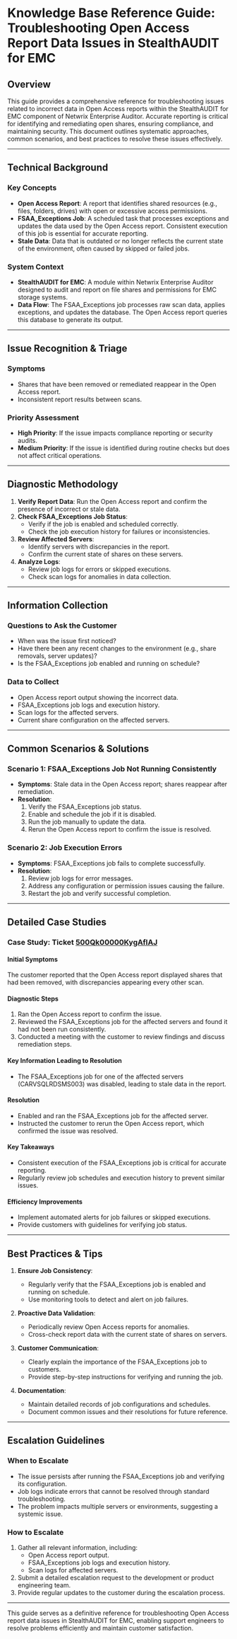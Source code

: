 # Knowledge Base Reference Guide: Troubleshooting Open Access Report Data Issues in StealthAUDIT for EMC

## Overview

This guide provides a comprehensive reference for troubleshooting issues related to incorrect data in Open Access reports within the StealthAUDIT for EMC component of Netwrix Enterprise Auditor. Accurate reporting is critical for identifying and remediating open shares, ensuring compliance, and maintaining security. This document outlines systematic approaches, common scenarios, and best practices to resolve these issues effectively.

---

## Technical Background

### Key Concepts
- **Open Access Report**: A report that identifies shared resources (e.g., files, folders, drives) with open or excessive access permissions.
- **FSAA_Exceptions Job**: A scheduled task that processes exceptions and updates the data used by the Open Access report. Consistent execution of this job is essential for accurate reporting.
- **Stale Data**: Data that is outdated or no longer reflects the current state of the environment, often caused by skipped or failed jobs.

### System Context
- **StealthAUDIT for EMC**: A module within Netwrix Enterprise Auditor designed to audit and report on file shares and permissions for EMC storage systems.
- **Data Flow**: The FSAA_Exceptions job processes raw scan data, applies exceptions, and updates the database. The Open Access report queries this database to generate its output.

---

## Issue Recognition & Triage

### Symptoms
- Shares that have been removed or remediated reappear in the Open Access report.
- Inconsistent report results between scans.

### Priority Assessment
- **High Priority**: If the issue impacts compliance reporting or security audits.
- **Medium Priority**: If the issue is identified during routine checks but does not affect critical operations.

---

## Diagnostic Methodology

1. **Verify Report Data**: Run the Open Access report and confirm the presence of incorrect or stale data.
2. **Check FSAA_Exceptions Job Status**:
   - Verify if the job is enabled and scheduled correctly.
   - Check the job execution history for failures or inconsistencies.
3. **Review Affected Servers**:
   - Identify servers with discrepancies in the report.
   - Confirm the current state of shares on these servers.
4. **Analyze Logs**:
   - Review job logs for errors or skipped executions.
   - Check scan logs for anomalies in data collection.

---

## Information Collection

### Questions to Ask the Customer
- When was the issue first noticed?
- Have there been any recent changes to the environment (e.g., share removals, server updates)?
- Is the FSAA_Exceptions job enabled and running on schedule?

### Data to Collect
- Open Access report output showing the incorrect data.
- FSAA_Exceptions job logs and execution history.
- Scan logs for the affected servers.
- Current share configuration on the affected servers.

---

## Common Scenarios & Solutions

### Scenario 1: FSAA_Exceptions Job Not Running Consistently
- **Symptoms**: Stale data in the Open Access report; shares reappear after remediation.
- **Resolution**:
  1. Verify the FSAA_Exceptions job status.
  2. Enable and schedule the job if it is disabled.
  3. Run the job manually to update the data.
  4. Rerun the Open Access report to confirm the issue is resolved.

### Scenario 2: Job Execution Errors
- **Symptoms**: FSAA_Exceptions job fails to complete successfully.
- **Resolution**:
  1. Review job logs for error messages.
  2. Address any configuration or permission issues causing the failure.
  3. Restart the job and verify successful completion.

---

## Detailed Case Studies

### Case Study: Ticket [500Qk00000KygAfIAJ](https://nwxcorp.lightning.force.com/lightning/r/Case/500Qk00000KygAfIAJ/view)

#### Initial Symptoms
The customer reported that the Open Access report displayed shares that had been removed, with discrepancies appearing every other scan.

#### Diagnostic Steps
1. Ran the Open Access report to confirm the issue.
2. Reviewed the FSAA_Exceptions job for the affected servers and found it had not been run consistently.
3. Conducted a meeting with the customer to review findings and discuss remediation steps.

#### Key Information Leading to Resolution
- The FSAA_Exceptions job for one of the affected servers (CARVSQLRDSMS003) was disabled, leading to stale data in the report.

#### Resolution
- Enabled and ran the FSAA_Exceptions job for the affected server.
- Instructed the customer to rerun the Open Access report, which confirmed the issue was resolved.

#### Key Takeaways
- Consistent execution of the FSAA_Exceptions job is critical for accurate reporting.
- Regularly review job schedules and execution history to prevent similar issues.

#### Efficiency Improvements
- Implement automated alerts for job failures or skipped executions.
- Provide customers with guidelines for verifying job status.

---

## Best Practices & Tips

1. **Ensure Job Consistency**:
   - Regularly verify that the FSAA_Exceptions job is enabled and running on schedule.
   - Use monitoring tools to detect and alert on job failures.

2. **Proactive Data Validation**:
   - Periodically review Open Access reports for anomalies.
   - Cross-check report data with the current state of shares on servers.

3. **Customer Communication**:
   - Clearly explain the importance of the FSAA_Exceptions job to customers.
   - Provide step-by-step instructions for verifying and running the job.

4. **Documentation**:
   - Maintain detailed records of job configurations and schedules.
   - Document common issues and their resolutions for future reference.

---

## Escalation Guidelines

### When to Escalate
- The issue persists after running the FSAA_Exceptions job and verifying its configuration.
- Job logs indicate errors that cannot be resolved through standard troubleshooting.
- The problem impacts multiple servers or environments, suggesting a systemic issue.

### How to Escalate
1. Gather all relevant information, including:
   - Open Access report output.
   - FSAA_Exceptions job logs and execution history.
   - Scan logs for affected servers.
2. Submit a detailed escalation request to the development or product engineering team.
3. Provide regular updates to the customer during the escalation process.

--- 

This guide serves as a definitive reference for troubleshooting Open Access report data issues in StealthAUDIT for EMC, enabling support engineers to resolve problems efficiently and maintain customer satisfaction.